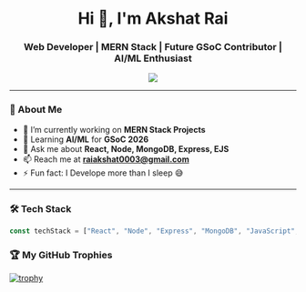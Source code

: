 <h1 align="center">Hi 👋, I'm Akshat Rai</h1>
<h3 align="center">Web Developer | MERN Stack | Future GSoC Contributor | AI/ML Enthusiast</h3>

<p align="center">
  <img src="https://readme-typing-svg.herokuapp.com/?lines=Full+Stack+Web+Developer;React.js+%7C+Node.js+%7C+MongoDB;Open+Source+Contributor;Lifelong+Learner&center=true&width=500&height=45">
</p>

---

### 🧠 About Me

- 🔭 I’m currently working on **MERN Stack Projects**
- 🌱 Learning **AI/ML** for **GSoC 2026**
- 💬 Ask me about **React, Node, MongoDB, Express, EJS**
- 📫 Reach me at **[raiakshat0003@gmail.com](mailto:raiakshat0003@gmail.com)**  
- ⚡ Fun fact: I Develope more than I sleep 😅

---

### 🛠️ Tech Stack

```javascript
const techStack = ["React", "Node", "Express", "MongoDB", "JavaScript", "HTML", "CSS", "Git"];
```

### 🏆 My GitHub Trophies
[![trophy](https://github-profile-trophy.vercel.app/?username=your-username&theme=dracula&row=1&column=6)](https://github.com/ryo-ma/github-profile-trophy)

